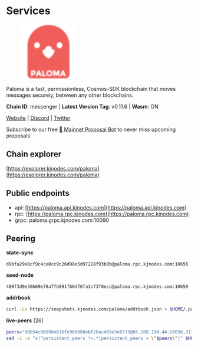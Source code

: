 # Services

<figure><img src="https://raw.githubusercontent.com/kj89/cosmos-images/main/logos/paloma.png" width="150" alt=""><figcaption></figcaption></figure>

Paloma is a fast, permissionless, Cosmos-SDK blockchain that  moves messages securely, between any other blockchains.

**Chain ID**: messenger | **Latest Version Tag**: v0.11.6 | **Wasm**: ON

[Website](https://www.palomachain.com) | [Discord](https://discord.gg/tKVFpfdSw4) | [Twitter](https://twitter.com/paloma_chain)



Subscribe to our free [🤖 Mainnet Proposal Bot](https://t.me/kjnodes_proposal_bot) to never miss upcoming proposals


## Chain explorer
[https://explorer.kjnodes.com/paloma](https://explorer.kjnodes.com/paloma)

## Public endpoints

* api: [https://paloma.api.kjnodes.com](https://paloma.api.kjnodes.com)
* rpc: [https://paloma.rpc.kjnodes.com](https://paloma.rpc.kjnodes.com)
* grpc: paloma.grpc.kjnodes.com:10090

## Peering

**state-sync**

```text
d9bfa29e0cf9c4ce0cc9c26d98e5d97228f93b0b@paloma.rpc.kjnodes.com:10656
```

**seed-node**

```text
400f3d9e30b69e78a7fb891f60d76fa3c73f0ecc@paloma.rpc.kjnodes.com:10659
```

**addrbook**
```bash
curl -Ls https://snapshots.kjnodes.com/paloma/addrbook.json > $HOME/.paloma/config/addrbook.json
```

**live-peers** (26)
```bash
peers="98b54cd6696e616fe966008ebf2bac409e3e0773@65.108.194.44:26656,317141e329bc214a76ba92201f6818574ebe5323@135.181.114.98:36656,4569193b58dfc6d9ca9acd4e2bcabf596e5b6b3c@65.21.7.251:10656,ab6875bd52d6493f39612eb5dff57ced1e3a5ad6@95.217.229.18:10656,31177b544fcf1cae76e3560812f4f901cab27126@65.109.61.175:26656,1a0232b9426aa1c7a78c92a2136b69d050bb6942@65.108.224.126:26656,ef1cd7da8319351b51ec930924929d03a5b76dc3@65.108.225.57:26656,7eae755c119f538e0dc99f3c37289de628bc9526@209.182.239.169:26656,b41423c8b181c3f2c47df39cca12e7d9bfcfd75e@213.239.215.77:21656,9cf215d69773173a4c40eb2e811cea8aa7e37432@213.239.216.252:21656,9581fadb9a32f2af89d575bb0f2661b9bb216d41@46.4.23.108:26656,527200c42834243b6dc8dacbe26423b7e6577e0f@138.201.129.102:26656,dfa0d66a3713bf6b49bc509a2a4fc75bee042a30@23.88.77.188:20009,d9bfa29e0cf9c4ce0cc9c26d98e5d97228f93b0b@65.109.88.38:10656,41a47bae18f81c1f626e4b238221b77e274424d7@45.33.65.223:26656,22e7a98b54070bee0f504305d9ed0fb7a2b24ab6@34.221.60.207:26656,87b4221770495e66e772a53bbea92a15aff288c2@144.126.158.0:26656,b92c94f00b46500a5ff8920acd438c0873c2f9da@50.116.13.101:26656,15f4b11b50810b5046679a12b494e42a2c9034fd@65.109.30.12:26656,810bea15ec11d510dd33170851ee2ab74c48b6de@81.0.221.57:26656,2c6772b11c1f9eff2a923eb2bf808543cdd501c5@79.143.179.196:26656,7e93f6409ade895fe301b502d6fb9dfb96343a34@135.125.5.34:54056,16f0d09580054101394ea08bbb48b1ad5bb91a27@95.214.52.144:10656,874ccf9df2e4c678a18a1fb45a1d3bb703f87fa0@65.109.172.249:26656,19165f3248f358ded53c3f51cf97a22123560b86@65.109.69.154:38656,942951ad44b974098db48432455f135a653edbb1@65.21.230.230:31656"
sed -i -e "s|^persistent_peers *=.*|persistent_peers = \"$peers\"|" $HOME/.paloma/config/config.toml
```
